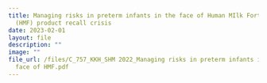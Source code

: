 ```yaml
---
title: Managing risks in preterm infants in the face of Human MIlk Fortifier
  (HMF) product recall crisis
date: 2023-02-01
layout: file
description: ""
image: ""
file_url: /files/C_757_KKH_SHM 2022_Managing risks in preterm infants in the
  face of HMF.pdf
---
```


